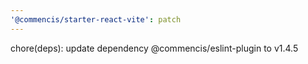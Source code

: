 ```yaml
---
'@commencis/starter-react-vite': patch
---
```


chore(deps): update dependency @commencis/eslint-plugin to v1.4.5
